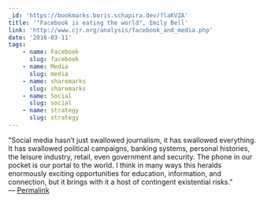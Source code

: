 ```yaml
---
_id: 'https://bookmarks.boris.schapira.dev/?laKVZA'
title: '"Facebook is eating the world", Emily Bell'
link: 'http://www.cjr.org/analysis/facebook_and_media.php'
date: '2016-03-11'
tags:
    - name: Facebook
      slug: facebook
    - name: Media
      slug: media
    - name: sharemarks
      slug: sharemarks
    - name: Social
      slug: social
    - name: strategy
      slug: strategy
---
```


&quot;Social media hasn’t just swallowed journalism, it has swallowed
everything. It has swallowed political campaigns, banking systems, personal
histories, the leisure industry, retail, even government and security. The phone
in our pocket is our portal to the world. I think in many ways this heralds
enormously exciting opportunities for education, information, and connection,
but it brings with it a host of contingent existential risks.&quot; <br>&#8212;
<a href="https://bookmarks.boris.schapira.dev/?laKVZA" title="Permalink">Permalink</a>
